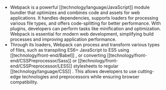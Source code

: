 - Webpack is a powerful [[technology/language/JavaScript]] module bundler that optimizes and combines code and assets for web applications. It handles dependencies, supports loaders for processing various file types, and offers code-splitting for better performance. With plugins, developers can perform tasks like minification and optimization. Webpack is essential for modern web development, simplifying build processes and improving application performance.
- Through its loaders, Webpack can process and transform various types of files, such as transpiling ES6+ JavaScript to ES5 using [[technology/front-end/Babel]] , or converting [[technology/front-end/CSSPreprocessor/Sass]] or [[technology/front-end/CSSPreprocessor/LESS]] stylesheets to regular [[technology/language/CSS]] . This allows developers to use cutting-edge technologies and preprocessors while ensuring browser compatibility.